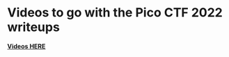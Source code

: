 # Videos to go with the Pico CTF 2022 writeups
**[Videos HERE](https://www.youtube.com/watch?v=dAsujQ_OPEk&list=PLHUKi1UlEgOLEfaxrnUFUgDPHI6VKf2RK)**<br>
